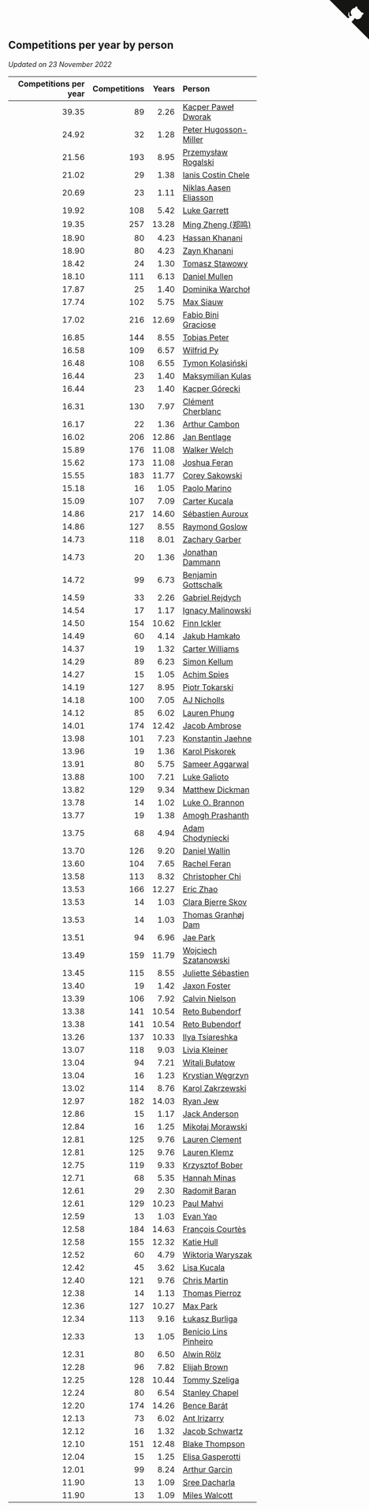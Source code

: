 ## Competitions per year by person

*Updated on 23 November 2022*

| Competitions per year | Competitions | Years | Person |
| ---: | ---: | ---: | :--- |
| 39.35 | 89 | 2.26 | [Kacper Paweł Dworak](https://www.worldcubeassociation.org/persons/2020DWOR01) |
| 24.92 | 32 | 1.28 | [Peter Hugosson-Miller](https://www.worldcubeassociation.org/persons/2021HUGO01) |
| 21.56 | 193 | 8.95 | [Przemysław Rogalski](https://www.worldcubeassociation.org/persons/2013ROGA02) |
| 21.02 | 29 | 1.38 | [Ianis Costin Chele](https://www.worldcubeassociation.org/persons/2021CHEL01) |
| 20.69 | 23 | 1.11 | [Niklas Aasen Eliasson](https://www.worldcubeassociation.org/persons/2021ELIA01) |
| 19.92 | 108 | 5.42 | [Luke Garrett](https://www.worldcubeassociation.org/persons/2017GARR05) |
| 19.35 | 257 | 13.28 | [Ming Zheng (郑鸣)](https://www.worldcubeassociation.org/persons/2009ZHEN11) |
| 18.90 | 80 | 4.23 | [Hassan Khanani](https://www.worldcubeassociation.org/persons/2018KHAN26) |
| 18.90 | 80 | 4.23 | [Zayn Khanani](https://www.worldcubeassociation.org/persons/2018KHAN28) |
| 18.42 | 24 | 1.30 | [Tomasz Stawowy](https://www.worldcubeassociation.org/persons/2021STAW01) |
| 18.10 | 111 | 6.13 | [Daniel Mullen](https://www.worldcubeassociation.org/persons/2016MULL04) |
| 17.87 | 25 | 1.40 | [Dominika Warchoł](https://www.worldcubeassociation.org/persons/2021WARC01) |
| 17.74 | 102 | 5.75 | [Max Siauw](https://www.worldcubeassociation.org/persons/2017SIAU02) |
| 17.02 | 216 | 12.69 | [Fabio Bini Graciose](https://www.worldcubeassociation.org/persons/2010GRAC02) |
| 16.85 | 144 | 8.55 | [Tobias Peter](https://www.worldcubeassociation.org/persons/2014PETE03) |
| 16.58 | 109 | 6.57 | [Wilfrid Py](https://www.worldcubeassociation.org/persons/2016PYWI01) |
| 16.48 | 108 | 6.55 | [Tymon Kolasiński](https://www.worldcubeassociation.org/persons/2016KOLA02) |
| 16.44 | 23 | 1.40 | [Maksymilian Kulas](https://www.worldcubeassociation.org/persons/2021KULA02) |
| 16.44 | 23 | 1.40 | [Kacper Górecki](https://www.worldcubeassociation.org/persons/2021GORE01) |
| 16.31 | 130 | 7.97 | [Clément Cherblanc](https://www.worldcubeassociation.org/persons/2014CHER05) |
| 16.17 | 22 | 1.36 | [Arthur Cambon](https://www.worldcubeassociation.org/persons/2021CAMB01) |
| 16.02 | 206 | 12.86 | [Jan Bentlage](https://www.worldcubeassociation.org/persons/2010BENT01) |
| 15.89 | 176 | 11.08 | [Walker Welch](https://www.worldcubeassociation.org/persons/2011WELC01) |
| 15.62 | 173 | 11.08 | [Joshua Feran](https://www.worldcubeassociation.org/persons/2011FERA01) |
| 15.55 | 183 | 11.77 | [Corey Sakowski](https://www.worldcubeassociation.org/persons/2011SAKO01) |
| 15.18 | 16 | 1.05 | [Paolo Marino](https://www.worldcubeassociation.org/persons/2021MARI04) |
| 15.09 | 107 | 7.09 | [Carter Kucala](https://www.worldcubeassociation.org/persons/2015KUCA01) |
| 14.86 | 217 | 14.60 | [Sébastien Auroux](https://www.worldcubeassociation.org/persons/2008AURO01) |
| 14.86 | 127 | 8.55 | [Raymond Goslow](https://www.worldcubeassociation.org/persons/2014GOSL01) |
| 14.73 | 118 | 8.01 | [Zachary Garber](https://www.worldcubeassociation.org/persons/2014GARB01) |
| 14.73 | 20 | 1.36 | [Jonathan Dammann](https://www.worldcubeassociation.org/persons/2021DAMM01) |
| 14.72 | 99 | 6.73 | [Benjamin Gottschalk](https://www.worldcubeassociation.org/persons/2016GOTT01) |
| 14.59 | 33 | 2.26 | [Gabriel Rejdych](https://www.worldcubeassociation.org/persons/2020REJD01) |
| 14.54 | 17 | 1.17 | [Ignacy Malinowski](https://www.worldcubeassociation.org/persons/2021MALI02) |
| 14.50 | 154 | 10.62 | [Finn Ickler](https://www.worldcubeassociation.org/persons/2012ICKL01) |
| 14.49 | 60 | 4.14 | [Jakub Hamkało](https://www.worldcubeassociation.org/persons/2018HAMK01) |
| 14.37 | 19 | 1.32 | [Carter Williams](https://www.worldcubeassociation.org/persons/2021WILL06) |
| 14.29 | 89 | 6.23 | [Simon Kellum](https://www.worldcubeassociation.org/persons/2016KELL12) |
| 14.27 | 15 | 1.05 | [Achim Spies](https://www.worldcubeassociation.org/persons/2021SPIE01) |
| 14.19 | 127 | 8.95 | [Piotr Tokarski](https://www.worldcubeassociation.org/persons/2013TOKA01) |
| 14.18 | 100 | 7.05 | [AJ Nicholls](https://www.worldcubeassociation.org/persons/2015NICH04) |
| 14.12 | 85 | 6.02 | [Lauren Phung](https://www.worldcubeassociation.org/persons/2016PHUN02) |
| 14.01 | 174 | 12.42 | [Jacob Ambrose](https://www.worldcubeassociation.org/persons/2010AMBR01) |
| 13.98 | 101 | 7.23 | [Konstantin Jaehne](https://www.worldcubeassociation.org/persons/2015JAEH01) |
| 13.96 | 19 | 1.36 | [Karol Piskorek](https://www.worldcubeassociation.org/persons/2021PISK01) |
| 13.91 | 80 | 5.75 | [Sameer Aggarwal](https://www.worldcubeassociation.org/persons/2017AGGA01) |
| 13.88 | 100 | 7.21 | [Luke Galioto](https://www.worldcubeassociation.org/persons/2015GALI02) |
| 13.82 | 129 | 9.34 | [Matthew Dickman](https://www.worldcubeassociation.org/persons/2013DICK01) |
| 13.78 | 14 | 1.02 | [Luke O. Brannon](https://www.worldcubeassociation.org/persons/2021BRAN02) |
| 13.77 | 19 | 1.38 | [Amogh Prashanth](https://www.worldcubeassociation.org/persons/2021PRAS01) |
| 13.75 | 68 | 4.94 | [Adam Chodyniecki](https://www.worldcubeassociation.org/persons/2017CHOD02) |
| 13.70 | 126 | 9.20 | [Daniel Wallin](https://www.worldcubeassociation.org/persons/2013WALL03) |
| 13.60 | 104 | 7.65 | [Rachel Feran](https://www.worldcubeassociation.org/persons/2015FERA01) |
| 13.58 | 113 | 8.32 | [Christopher Chi](https://www.worldcubeassociation.org/persons/2014CHIC01) |
| 13.53 | 166 | 12.27 | [Eric Zhao](https://www.worldcubeassociation.org/persons/2010ZHAO19) |
| 13.53 | 14 | 1.03 | [Clara Bjerre Skov](https://www.worldcubeassociation.org/persons/2021SKOV01) |
| 13.53 | 14 | 1.03 | [Thomas Granhøj Dam](https://www.worldcubeassociation.org/persons/2021DAMT01) |
| 13.51 | 94 | 6.96 | [Jae Park](https://www.worldcubeassociation.org/persons/2015PARK24) |
| 13.49 | 159 | 11.79 | [Wojciech Szatanowski](https://www.worldcubeassociation.org/persons/2011SZAT01) |
| 13.45 | 115 | 8.55 | [Juliette Sébastien](https://www.worldcubeassociation.org/persons/2014SEBA01) |
| 13.40 | 19 | 1.42 | [Jaxon Foster](https://www.worldcubeassociation.org/persons/2021FOST01) |
| 13.39 | 106 | 7.92 | [Calvin Nielson](https://www.worldcubeassociation.org/persons/2014NIEL03) |
| 13.38 | 141 | 10.54 | [Reto Bubendorf](https://www.worldcubeassociation.org/persons/2012BUBE01) |
| 13.38 | 141 | 10.54 | [Reto Bubendorf](https://www.worldcubeassociation.org/persons/2012BUBE01) |
| 13.26 | 137 | 10.33 | [Ilya Tsiareshka](https://www.worldcubeassociation.org/persons/2012TERE01) |
| 13.07 | 118 | 9.03 | [Livia Kleiner](https://www.worldcubeassociation.org/persons/2013KLEI03) |
| 13.04 | 94 | 7.21 | [Witali Bułatow](https://www.worldcubeassociation.org/persons/2015BUAT01) |
| 13.04 | 16 | 1.23 | [Krystian Węgrzyn](https://www.worldcubeassociation.org/persons/2021WEGR01) |
| 13.02 | 114 | 8.76 | [Karol Zakrzewski](https://www.worldcubeassociation.org/persons/2014ZAKR01) |
| 12.97 | 182 | 14.03 | [Ryan Jew](https://www.worldcubeassociation.org/persons/2008JEWR01) |
| 12.86 | 15 | 1.17 | [Jack Anderson](https://www.worldcubeassociation.org/persons/2021ANDE05) |
| 12.84 | 16 | 1.25 | [Mikołaj Morawski](https://www.worldcubeassociation.org/persons/2021MORA01) |
| 12.81 | 125 | 9.76 | [Lauren Clement](https://www.worldcubeassociation.org/persons/2013KLEM01) |
| 12.81 | 125 | 9.76 | [Lauren Klemz](https://www.worldcubeassociation.org/persons/2013KLEM01) |
| 12.75 | 119 | 9.33 | [Krzysztof Bober](https://www.worldcubeassociation.org/persons/2013BOBE01) |
| 12.71 | 68 | 5.35 | [Hannah Minas](https://www.worldcubeassociation.org/persons/2017MINA04) |
| 12.61 | 29 | 2.30 | [Radomił Baran](https://www.worldcubeassociation.org/persons/2020BARA02) |
| 12.61 | 129 | 10.23 | [Paul Mahvi](https://www.worldcubeassociation.org/persons/2012MAHV01) |
| 12.59 | 13 | 1.03 | [Evan Yao](https://www.worldcubeassociation.org/persons/2021YAOE02) |
| 12.58 | 184 | 14.63 | [François Courtès](https://www.worldcubeassociation.org/persons/2008COUR01) |
| 12.58 | 155 | 12.32 | [Katie Hull](https://www.worldcubeassociation.org/persons/2010HULL01) |
| 12.52 | 60 | 4.79 | [Wiktoria Waryszak](https://www.worldcubeassociation.org/persons/2018WARY01) |
| 12.42 | 45 | 3.62 | [Lisa Kucala](https://www.worldcubeassociation.org/persons/2019KUCA01) |
| 12.40 | 121 | 9.76 | [Chris Martin](https://www.worldcubeassociation.org/persons/2013MART03) |
| 12.38 | 14 | 1.13 | [Thomas Pierroz](https://www.worldcubeassociation.org/persons/2021PIER01) |
| 12.36 | 127 | 10.27 | [Max Park](https://www.worldcubeassociation.org/persons/2012PARK03) |
| 12.34 | 113 | 9.16 | [Łukasz Burliga](https://www.worldcubeassociation.org/persons/2013BURL01) |
| 12.33 | 13 | 1.05 | [Benicio Lins Pinheiro](https://www.worldcubeassociation.org/persons/2021PINH01) |
| 12.31 | 80 | 6.50 | [Alwin Rölz](https://www.worldcubeassociation.org/persons/2016ROLZ01) |
| 12.28 | 96 | 7.82 | [Elijah Brown](https://www.worldcubeassociation.org/persons/2015BROW03) |
| 12.25 | 128 | 10.44 | [Tommy Szeliga](https://www.worldcubeassociation.org/persons/2012SZEL01) |
| 12.24 | 80 | 6.54 | [Stanley Chapel](https://www.worldcubeassociation.org/persons/2016CHAP04) |
| 12.20 | 174 | 14.26 | [Bence Barát](https://www.worldcubeassociation.org/persons/2008BARA01) |
| 12.13 | 73 | 6.02 | [Ant Irizarry](https://www.worldcubeassociation.org/persons/2016IRIZ02) |
| 12.12 | 16 | 1.32 | [Jacob Schwartz](https://www.worldcubeassociation.org/persons/2021SCHW01) |
| 12.10 | 151 | 12.48 | [Blake Thompson](https://www.worldcubeassociation.org/persons/2010THOM03) |
| 12.04 | 15 | 1.25 | [Elisa Gasperotti](https://www.worldcubeassociation.org/persons/2021GASP01) |
| 12.01 | 99 | 8.24 | [Arthur Garcin](https://www.worldcubeassociation.org/persons/2014GARC27) |
| 11.90 | 13 | 1.09 | [Sree Dacharla](https://www.worldcubeassociation.org/persons/2021DACH01) |
| 11.90 | 13 | 1.09 | [Miles Walcott](https://www.worldcubeassociation.org/persons/2021WALC02) |


<a href="https://github.com/jonatanklosko/wca_statistics" class="github-corner" aria-label="View source on Github"><svg width="80" height="80" viewBox="0 0 250 250" style="fill:#151513; color:#fff; position: absolute; top: 0; border: 0; right: 0;" aria-hidden="true"><path d="M0,0 L115,115 L130,115 L142,142 L250,250 L250,0 Z"></path><path d="M128.3,109.0 C113.8,99.7 119.0,89.6 119.0,89.6 C122.0,82.7 120.5,78.6 120.5,78.6 C119.2,72.0 123.4,76.3 123.4,76.3 C127.3,80.9 125.5,87.3 125.5,87.3 C122.9,97.6 130.6,101.9 134.4,103.2" fill="currentColor" style="transform-origin: 130px 106px;" class="octo-arm"></path><path d="M115.0,115.0 C114.9,115.1 118.7,116.5 119.8,115.4 L133.7,101.6 C136.9,99.2 139.9,98.4 142.2,98.6 C133.8,88.0 127.5,74.4 143.8,58.0 C148.5,53.4 154.0,51.2 159.7,51.0 C160.3,49.4 163.2,43.6 171.4,40.1 C171.4,40.1 176.1,42.5 178.8,56.2 C183.1,58.6 187.2,61.8 190.9,65.4 C194.5,69.0 197.7,73.2 200.1,77.6 C213.8,80.2 216.3,84.9 216.3,84.9 C212.7,93.1 206.9,96.0 205.4,96.6 C205.1,102.4 203.0,107.8 198.3,112.5 C181.9,128.9 168.3,122.5 157.7,114.1 C157.9,116.9 156.7,120.9 152.7,124.9 L141.0,136.5 C139.8,137.7 141.6,141.9 141.8,141.8 Z" fill="currentColor" class="octo-body"></path></svg></a><style>.github-corner:hover .octo-arm{animation:octocat-wave 560ms ease-in-out}@keyframes octocat-wave{0%,100%{transform:rotate(0)}20%,60%{transform:rotate(-25deg)}40%,80%{transform:rotate(10deg)}}@media (max-width:500px){.github-corner:hover .octo-arm{animation:none}.github-corner .octo-arm{animation:octocat-wave 560ms ease-in-out}}</style>
